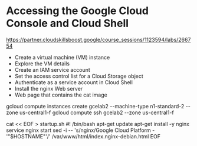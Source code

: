 # Accessing the Google Cloud Console and Cloud Shell

https://partner.cloudskillsboost.google/course_sessions/1123594/labs/266754

* Create a virtual machine (VM) instance
* Explore the VM details
* Create an IAM service account
* Set the access control list for a Cloud Storage object
* Authenticate as a service account in Cloud Shell
* Install the nginx Web server
* Web page that contains the cat image

gcloud compute instances create gcelab2 --machine-type n1-standard-2 --zone us-central1-f
gcloud compute ssh gcelab2 --zone us-central1-f

cat << EOF > startup.sh
#! /bin/bash
apt-get update
apt-get install -y nginx
service nginx start
sed -i -- 's/nginx/Google Cloud Platform - '"\$HOSTNAME"'/' /var/www/html/index.nginx-debian.html
EOF